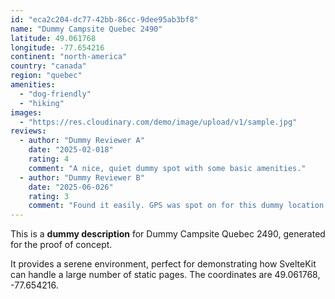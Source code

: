```yaml
---
id: "eca2c204-dc77-42bb-86cc-9dee95ab3bf8"
name: "Dummy Campsite Quebec 2490"
latitude: 49.061768
longitude: -77.654216
continent: "north-america"
country: "canada"
region: "quebec"
amenities:
  - "dog-friendly"
  - "hiking"
images:
  - "https://res.cloudinary.com/demo/image/upload/v1/sample.jpg"
reviews:
  - author: "Dummy Reviewer A"
    date: "2025-02-018"
    rating: 4
    comment: "A nice, quiet dummy spot with some basic amenities."
  - author: "Dummy Reviewer B"
    date: "2025-06-026"
    rating: 3
    comment: "Found it easily. GPS was spot on for this dummy location."
---
```


This is a **dummy description** for Dummy Campsite Quebec 2490, generated for the proof of concept.

It provides a serene environment, perfect for demonstrating how SvelteKit can handle a large number of static pages. The coordinates are 49.061768, -77.654216.

